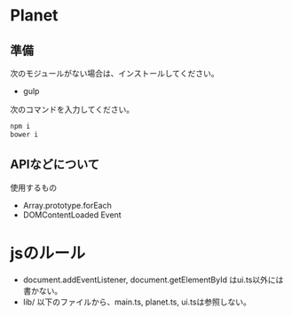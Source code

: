 # Planet

## 準備
次のモジュールがない場合は、インストールしてください。  
- gulp

次のコマンドを入力してください。  
```bash
npm i
bower i
```

## APIなどについて

使用するもの
- Array.prototype.forEach
- DOMContentLoaded Event

# jsのルール
- document.addEventListener, document.getElementById はui.ts以外には書かない。
- lib/ 以下のファイルから、main.ts, planet.ts, ui.tsは参照しない。